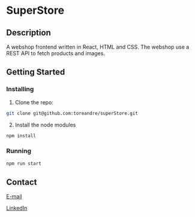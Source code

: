 # SuperStore

## Description

A webshop frontend written in React, HTML and CSS. The webshop use a REST API to fetch products and images.

## Getting Started

### Installing

1. Clone the repo:

```bash
git clone git@github.com:toreandre/superStore.git
```

2. Install the node modules

```bash
npm install
```

### Running

```bash
npm run start
```

## Contact

[E-mail](mailto:tore@rosander.no)

[LinkedIn](https://www.linkedin.com/in/tore-andre-rosander-141019b9/)

